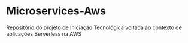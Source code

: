 # Microservices-Aws
Repositório do projeto de Iniciação Tecnológica voltada ao contexto de aplicações Serverless na AWS
